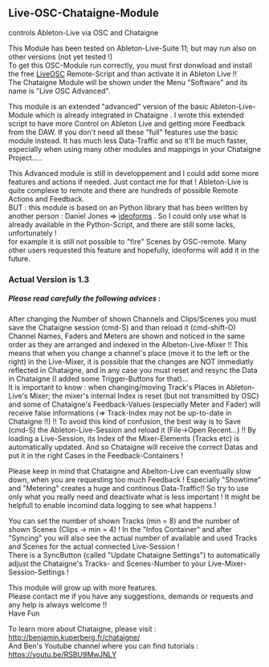 ## Live-OSC-Chataigne-Module
controls Ableton-Live via OSC and Chataigne 

This Module has been tested on Ableton-Live-Suite 11; but may run also on other versions (not yet tested !)    
To get this OSC-Module run correctly, you must first donwload and install the free [LiveOSC](https://github.com/ideoforms/AbletonOSC) Remote-Script and than activate it in Ableton Live !!   
The Chataigne Module will be shown under the Menu "Software" and its name is "Live OSC Advanced".
 
This module is an extended "advanced" version of the basic Ableton-Live-Module which is already integrated in Chataigne . I wrote this extended script to have more Control on Ableton Live and getting more Feedback from the DAW. If you don't need all these "full" features use the basic module instead. It has much less Data-Traffic and so it'll be much faster, especially when using many other modules and mappings in your Chataigne Project.....

This Advanced module is still in developpement and I could add some more features and actions if needed. Just contact me for that ! Ableton-Live is quite complexe to remote and there are hundreds of possible Remote Actions and Feedback.   
BUT : this module is based on an Python library that has been written by another person : Daniel Jones => [ideoforms](https://github.com/ideoforms) .  So I could only use what is already available in the Python-Script, and there are still some lacks, unfortunately !    
for example it is still not possible to "fire" Scenes by OSC-remote. Many other users requested this feature and hopefully, ideoforms will add it in the future.       
    
### Actual Version is 1.3     
##### Please read carefully the following advices :   
After changing the Number of shown Channels and Clips/Scenes you must save the Chataigne session (cmd-S) and than reload it (cmd-shift-O)    
Channel Names, Faders and Meters are shown and noticed in the same order as they are arranged and indexed in the Albeton-Live-Mixer !! This means that when you change a channel's place (move it to the left or the right) in the Live-Mixer, it is possible that the changes are NOT immediatly reflected in Chataigne, and in any case you must reset and resync the Data in Chataigne (I added some Trigger-Buttons for that)...    
It is important to know : when changing/moving Track's Places in Ableton-Live's Mixer; the mixer's internal Index is reset (but not transmitted by OSC) and some of Chataigne's Feedback-Values (especially Meter and Fader) will receive  false informations (=> Track-Index may not be up-to-date in Chataigne !!) !! To avoid this kind of confusion, the best way is to Save (cmd-S) the Ableton-Live-Session and reload it (File->Open Recent...) !! By loading a Live-Session, its Index of the Mixer-Elements (Tracks etc) is automatically updated. And so Chataigne will receive the correct Datas and put it in the right Cases in the Feedback-Containers !  

Please keep in mind that Chataigne and Abelton-Live can eventually slow down, when you are requesting too much Feedback ! Especially "Showtime" and "Metering" creates a huge and continous Data-Traffic!! So try to use only what you really need and deactivate what is less important ! It might be helpfull to enable incomind data logging to see what happens !

You can set the number of shown Tracks (min = 8) and the number of shown Scenes (Clips -> min = 4) ! In the "Infos Container" and after "Syncing" you will also see the actual number of available and used Tracks and Scenes for the actual connected Live-Session !   
There is a SyncButton (called "Update Chataigne Settings") to automatically adjust the  Chataigne's Tracks- and Scenes-Number to your Live-Mixer-Session-Settings !   

This module will grow up with more features.    
Please contact me if you have any suggestions, demands or requests and any help is always welcome !!   
Have Fun    

To learn more about Chataigne, please visit : http://benjamin.kuperberg.fr/chataigne/    
And Ben's Youtube channel where you can find tutorials : https://youtu.be/RSBU9MwJNLY
